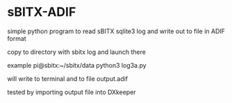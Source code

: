 # sBITX-ADIF
simple python program to read sBITX sqlite3 log and write out to file in ADIF format

copy to directory with sbitx log and launch there

example  pi@sbitx:~/sbitx/data python3 log3a.py

will write to terminal and to file output.adif

tested by importing output file into DXkeeper
